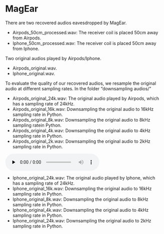 # MagEar
There are two recovered audios eavesdropped by MagEar.
* Airpods_50cm_processed.wav: The receiver coil is placed 50cm away from Airpods.
* Iphone_50cm_processed.wav: The receiver coil is placed 50cm away from Iphone.

Two original audios played by Airpods/Iphone.
* Airpods_original.wav.
* Iphone_original.wav.

To evaluate the quality of our recovered audios, we resample the original audio at different sampling rates. In the folder “downsampling audios/”
* Airpods_original_24k.wav: The original audio played by Airpods, which has a sampling rate of 24kHz.
* Airpods_original_16k.wav: Downsampling the original audio to 16kHz sampling rate in Python.
* Airpods_original_8k.wav: Downsampling the original audio to 8kHz sampling ratein Python.
* Airpods_original_4k.wav: Downsampling the original audio to 4kHz sampling rate in Python.
* Airpods_original_2k.wav: Downsampling the original audio to 2kHz sampling rate in Python.
<audio id="audio" controls="" preload="none">
    <source id="wav" src="https://od.lk/s/NzVfMzI3MjQ1MThf/Airpods_original_2k.wav">
</audio>

* Iphone_original_24k.wav: The original audio played by Iphone, which has a sampling rate of 24kHz.
* Iphone_original_16k.wav: Downsampling the original audio to 16kHz sampling rate in Python.
* Iphone_original_8k.wav: Downsampling the original audio to 8kHz sampling rate in Python.
* Iphone_original_4k.wav: Downsampling the original audio to 4kHz sampling rate in Python.
* Iphone_original_24k.wav: Downsampling the original audio to 2kHz sampling rate in Python.
